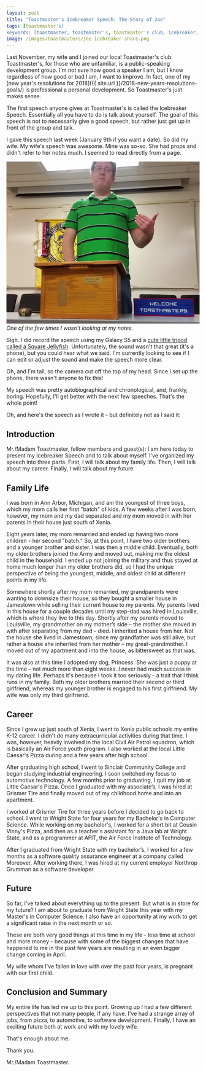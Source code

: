 ```yaml
---
layout: post
title: "Toastmaster's Icebreaker Speech: The Story of Joe"
tags: [toastmaster's]
keywords: [toastmaster, toastmaster's, toastmaster's club, icebreaker, icebreaker speech, toastmaster's icebreaker speech]
image: /images/toastmasters/joe-icebreaker-share.png
---
```


Last November, my wife and I joined our local Toastmaster's club. Toastmaster's, for those who are unfamiliar, is a public-speaking development group. I'm not sure how good a speaker I am, but I know regardless of how good or bad I am, I want to improve. In fact, one of my [new year's resolutions for 2018]({{ site.url }}/2018-new-years-resolutions-goals/) is professional a personal development. So Toastmaster's just makes sense.

The first speech anyone gives at Toastmaster's is called the Icebreaker Speech. Essentially all you have to do is talk about yourself. The goal of this speech is not to necessarily give a good speech, but rather just get up in front of the group and talk.

I gave this speech last week (January 9th if you want a date). So did my wife. My wife's speech was awesome. Mine was so-so. She had props and didn't refer to her notes much. I seemed to read directly from a page.

![One of the few times I wasn't looking at my notes.](/images/toastmasters/joe-icebreaker.png)
*One of the few times I wasn't looking at my notes.*

Sigh. I did record the speech using my Galaxy S5 and a [cute little tripod called a Square Jellyfish](https://www.amazon.com/Square-Jellyfish-Tripod-Mount-Long/dp/B01LYGH7XN/?tag=hendrixjoseph-20). Unfortunately, the sound wasn't that great (it's a phone), but you could hear what we said. I'm currently looking to see if I can edit or adjust the sound and make the speech more clear.

Oh, and I'm tall, so the camera cut off the top of my head. Since I set up the phone, there wasn't anyone to fix this!

My speech was pretty autobiographical and chronological, and, frankly, boring. Hopefully, I'll get better with the next few speeches. That's the whole point!

Oh, and here's the speech as I wrote it - but definitely not as I said it:

## Introduction

Mr./Madam Toastmaster, fellow members and guest(s):
I am here today to present my Icebreaker Speech and to talk about myself. I've organized my speech into three parts. First, I will talk about my family life. Then, I will talk about my career. Finally, I will talk about my future.

## Family Life

I was born in Ann Arbor, Michigan, and am the youngest of three boys, which my mom calls her first "batch" of kids. A few weeks after I was born, however, my mom and my dad separated and my mom moved in with her parents in their house just south of Xenia.

Eight years later, my mom remarried and ended up having two more children - her second "batch." So, at this point, I have two older brothers and a younger brother and sister. I was then a middle child.
Eventually, both my older brothers joined the Army and moved out, making me the oldest child in the household. I ended up not joining the military and thus stayed at home much longer than my older brothers did, so I had the unique perspective of being the youngest, middle, and oldest child at different points in my life.

Somewhere shortly after my mom remarried, my grandparents were wanting to downsize their house, so they bought a smaller house in Jamestown while selling their current house to my parents. My parents lived in this house for a couple decades until my step-dad was hired in Louisville, which is where they live to this day.
Shortly after my parents moved to Louisville, my grandmother on my mother’s side – the mother she moved in with after separating from my dad – died. I inherited a house from her. Not the house she lived in Jamestown, since my grandfather was still alive, but rather a house she inherited from her mother – my great-grandmother. I moved out of my apartment and into the house, as bittersweet as that was.

It was also at this time I adopted my dog, Princess. She was just a puppy at the time – not much more than eight weeks.
I never had much success in my dating life. Perhaps it's because I took it too seriously - a trait that I think runs in my family. Both my older brothers married their second or third girlfriend, whereas my younger brother is engaged to his first girlfriend. My wife was only my third girlfriend.

## Career

Since I grew up just south of Xenia, I went to Xenia public schools my entire K-12 career. I didn't do many extracurricular activities during that time. I was, however, heavily involved in the local Civil Air Patrol squadron, which is basically an Air Force youth program. I also worked at the local Little Caesar's Pizza during and a few years after high school.

After graduating high school, I went to Sinclair Community College and began studying industrial engineering. I soon switched my focus to automotive technology. A few months prior to graduating, I quit my job at Little Caesar's Pizza. Once I graduated with my associate’s, I was hired at Grismer Tire and finally moved out of my childhood home and into an apartment.

I worked at Grismer Tire for three years before I decided to go back to school. I went to Wright State for four years for my Bachelor's in Computer Science. While working on my bachelor's, I worked for a short bit at Cousin Vinny's Pizza, and then as a teacher's assistant for a Java lab at Wright State, and as a programmer at AFIT, the Air Force Institute of Technology.

After I graduated from Wright State with my bachelor’s, I worked for a few months as a software quality assurance engineer at a company called Moreover. After working there, I was hired at my current employer Northrop Grumman as a software developer.

## Future

So far, I've talked about everything up to the present. But what is in store for my future? I am about to graduate from Wright State this year with my Master's in Computer Science. I also have an opportunity at my work to get a significant raise in the next month or so.

These are both very good things at this time in my life - less time at school and more money - because with some of the biggest changes that have happened to me in the past few years are resulting in an even bigger change coming in April.

My wife whom I've fallen in love with over the past four years, is pregnant with our first child.

## Conclusion and Summary

My entire life has led me up to this point. Growing up I had a few different perspectives that not many people, if any have. I've had a strange array of jobs, from pizza, to automotive, to software development. Finally, I have an exciting future both at work and with my lovely wife.

That's enough about me.

Thank you.

Mr./Madam Toastmaster.
